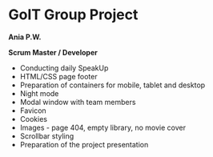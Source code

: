 # GoIT Group Project

**Ania P.W.**

**Scrum Master / Developer**

- Conducting daily SpeakUp
- HTML/CSS page footer
- Preparation of containers for mobile, tablet and desktop
- Night mode
- Modal window with team members
- Favicon
- Cookies
- Images - page 404, empty library, no movie cover
- Scrollbar styling
- Preparation of the project presentation

